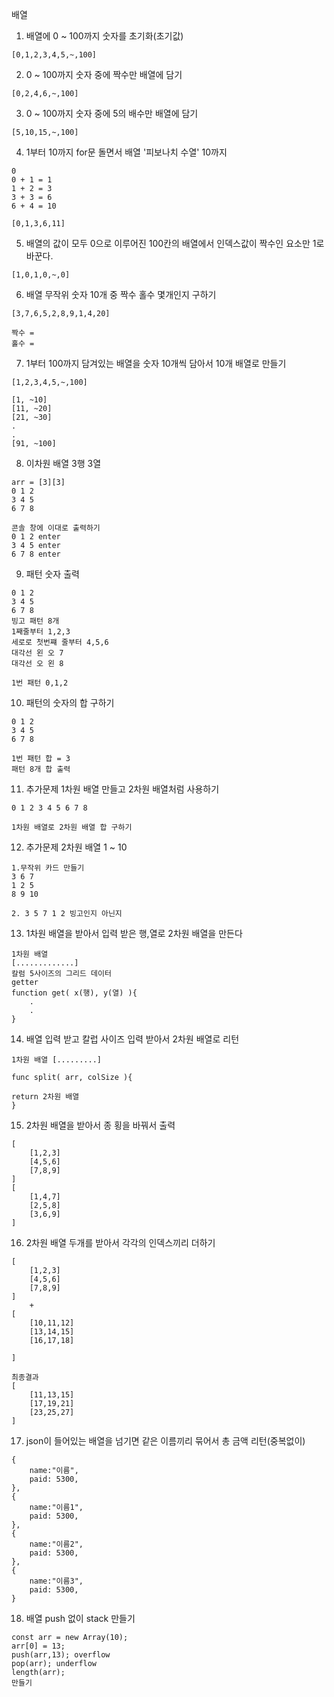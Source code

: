 배열

01. 배열에 0 ~ 100까지 숫자를 초기화(초기값)
```
[0,1,2,3,4,5,~,100]
```

02. 0 ~ 100까지 숫자 중에 짝수만 배열에 담기 
```
[0,2,4,6,~,100]
```

03. 0 ~ 100까지 숫자 중에 5의 배수만 배열에 담기
```
[5,10,15,~,100]
```

04. 1부터 10까지 for문 돌면서 배열 '피보나치 수열' 10까지

```
0
0 + 1 = 1
1 + 2 = 3
3 + 3 = 6
6 + 4 = 10

[0,1,3,6,11]
```
05. 배열의 값이 모두 0으로 이루어진 100칸의 배열에서
    인덱스값이 짝수인 요소만 1로 바꾼다.
```
[1,0,1,0,~,0]
```

06. 배열 무작위 숫자 10개 중 짝수 홀수 몇개인지 구하기
```
[3,7,6,5,2,8,9,1,4,20]

짝수 = 
홀수 =
```

07. 1부터 100까지 담겨있는 배열을 숫자 10개씩 담아서 10개 배열로 만들기
```
[1,2,3,4,5,~,100]

[1, ~10]
[11, ~20]
[21, ~30]
.
.
[91, ~100]
```

08. 이차원 배열 3행 3열
```
arr = [3][3]
0 1 2
3 4 5
6 7 8

콘솔 창에 이대로 출력하기
0 1 2 enter
3 4 5 enter
6 7 8 enter
```

09. 패턴 숫자 출력
```
0 1 2
3 4 5
6 7 8
빙고 패턴 8개
1째줄부터 1,2,3
세로로 첫번쨰 줄부터 4,5,6
대각선 왼 오 7
대각선 오 왼 8

1번 패턴 0,1,2
```

10. 패턴의 숫자의 합 구하기
```
0 1 2
3 4 5
6 7 8

1번 패턴 합 = 3
패턴 8개 합 출력
```

11. 추가문제 1차원 배열 만들고 2차원 배열처럼 사용하기 
```
0 1 2 3 4 5 6 7 8

1차원 배열로 2차원 배열 합 구하기

```

12. 추가문제 2차원 배열 1 ~ 10
```
1.무작위 카드 만들기
3 6 7
1 2 5
8 9 10

2. 3 5 7 1 2 빙고인지 아닌지
```

13. 1차원 배열을 받아서 입력 받은 행,열로 2차원 배열을 만든다 
```
1차원 배열
[.............]
칼럼 5사이즈의 그리드 데이터
getter
function get( x(행), y(열) ){
    .
    .
}
```

14. 배열 입력 받고 칼럽 사이즈 입력 받아서 2차원 배열로 리턴
```
1차원 배열 [.........]

func split( arr, colSize ){

return 2차원 배열
}
```

15. 2차원 배열을 받아서 종 횡을 바꿔서 출력
```
[
    [1,2,3]
    [4,5,6]
    [7,8,9]
]
[
    [1,4,7]
    [2,5,8]
    [3,6,9]
]

```

16. 2차원 배열 두개를 받아서 각각의 인덱스끼리 더하기 
```
[
    [1,2,3]
    [4,5,6]
    [7,8,9]
]
    +
[
    [10,11,12]
    [13,14,15]
    [16,17,18]

]

최종결과
[
    [11,13,15]
    [17,19,21]
    [23,25,27]
]
```

17. json이 들어있는 배열을 넘기면 
같은 이름끼리 묶어서 총 금액 리턴(중복없이)

```
{
    name:"이름",
    paid: 5300,
},
{
    name:"이름1",
    paid: 5300,
},
{
    name:"이름2",
    paid: 5300,
},
{
    name:"이름3",
    paid: 5300,
}
```

18. 배열 push 없이 stack 만들기
```
const arr = new Array(10);
arr[0] = 13;
push(arr,13); overflow
pop(arr); underflow
length(arr);
만들기
```